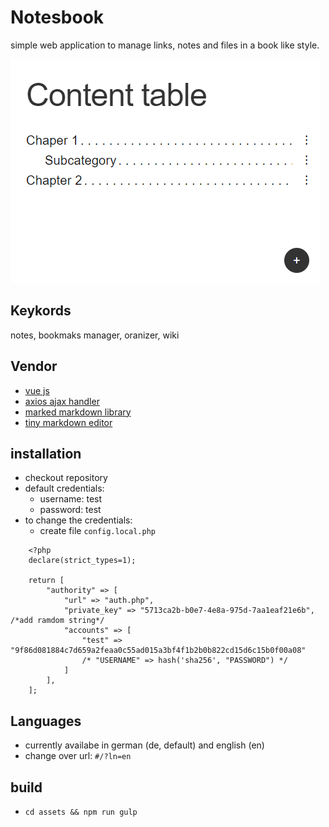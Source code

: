 # Notesbook

simple web application to manage links, notes and files in a book like style.

![screenhot](./assets/images/screenshot1.png)

## Keykords

notes, bookmaks manager, oranizer, wiki

## Vendor

- [vue js](https://vuejs.org/)
- [axios ajax handler](https://github.com/axios/axios)
- [marked markdown library](https://github.com/markedjs/marked)
- [tiny markdown editor](https://github.com/jefago/tiny-markdown-editor)

## installation
- checkout repository
- default credentials:
    - username: test
    - password: test
- to change the credentials:
    - create file ```config.local.php```
 
```
    <?php
    declare(strict_types=1);

    return [
        "authority" => [
            "url" => "auth.php",
            "private_key" => "5713ca2b-b0e7-4e8a-975d-7aa1eaf21e6b", /*add ramdom string*/
            "accounts" => [
                "test" => "9f86d081884c7d659a2feaa0c55ad015a3bf4f1b2b0b822cd15d6c15b0f00a08"
                /* "USERNAME" => hash('sha256', "PASSWORD") */
            ]
        ],
    ];
```

## Languages

- currently availabe in german (de, default) and english (en)
- change over url: ```#/?ln=en```

## build
- ```cd assets && npm run gulp```